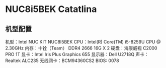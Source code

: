 

# NUC8i5BEK Catatlina 
## 机型配置
机型：Intel NUC KIT NUC8I5BEK
CPU：Intel(R) Core(TM) i5-8259U CPU @ 2.30GHz
内存：十铨（Team） DDR4 2666 16G X 2
硬盘：海康威视 C2000 PRO 1T
显卡：Intel Iris Plus Graphics 655
显示器：Dell U2718Q
声卡：Realtek ALC235
无线网卡：BCM94360CS2
BIOS: 0078